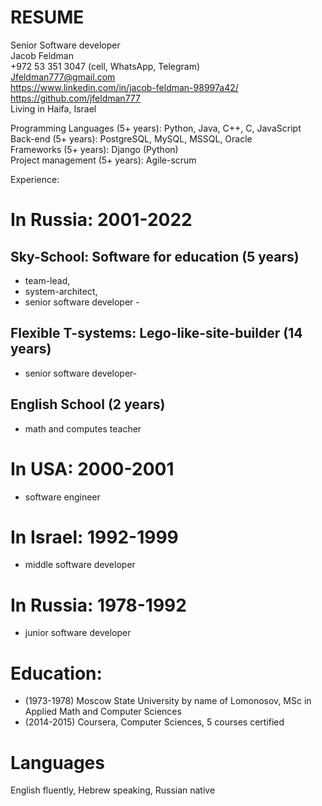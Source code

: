 # RESUME  
   
Senior Software developer  
Jacob Feldman  
+972 53 351 3047 (cell, WhatsApp, Telegram)  
Jfeldman777@gmail.com  
https://www.linkedin.com/in/jacob-feldman-98997a42/    
https://github.com/jfeldman777   
Living in Haifa, Israel  
   
Programming Languages (5+ years): Python, Java, C++, C, JavaScript   
Back-end (5+ years): PostgreSQL, MySQL, MSSQL, Oracle   
Frameworks (5+ years): Django (Python)  
Project management (5+ years): Agile-scrum   
   
Experience:   
# In Russia: 2001-2022    

## Sky-School: Software for education (5 years)  
-	team-lead, 
-	system-architect, 
-	senior software developer -	   
## Flexible T-systems: Lego-like-site-builder (14 years)   
-	senior software developer-	
## English School (2 years)
-	math and computes teacher    
 
# In USA: 2000-2001    
-	software engineer    
# In Israel: 1992-1999        
-	middle software developer      
# In Russia: 1978-1992      
-	junior software developer 

# Education:	 
- (1973-1978) Moscow State University by name of Lomonosov, MSc in Applied Math and Computer Sciences    
- (2014-2015) Coursera, Computer Sciences, 5 courses certified 

# Languages
English fluently, Hebrew speaking, Russian native  

